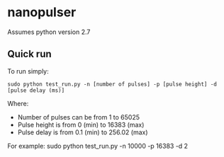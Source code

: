 # nanopulser

Assumes python version 2.7

## Quick run
To run simply:

```
sudo python test_run.py -n [number of pulses] -p [pulse height] -d [pulse delay (ms)]
```

Where:
* Number of pulses can be from 1 to 65025
* Pulse height is from 0 (min) to 16383 (max)
* Pulse delay is from 0.1 (min) to 256.02 (max)

For example:
sudo python test_run.py -n 10000 -p 16383 -d 2